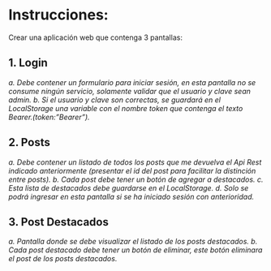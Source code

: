 # Instrucciones:
Crear una aplicación web que contenga 3 pantallas:

## 1. Login
*a. Debe contener un formulario para iniciar sesión, en esta pantalla no se consume ningún servicio, solamente validar que el usuario y clave sean admin.*
*b. Si el usuario y clave son correctas, se guardará en el LocalStorage una variable con el nombre token que contenga el texto Bearer.(token:”Bearer”).*

## 2. Posts
*a. Debe contener un listado de todos los posts que me devuelva el Api Rest indicado anteriormente (presentar el id del post para facilitar la distinción entre posts).*
*b. Cada post debe tener un botón de agregar a destacados.*
*c. Esta lista de destacados debe guardarse en el LocalStorage.*
*d. Solo se podrá ingresar en esta pantalla si se ha iniciado sesión con anterioridad.*

## 3. Post Destacados

*a. Pantalla donde se debe visualizar el listado de los posts destacados.*
*b. Cada post destacado debe tener un botón de eliminar, este botón eliminara el post de los posts destacados.*